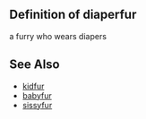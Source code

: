 ## Definition of diaperfur

a furry who wears diapers

## See Also

- [kidfur](./kidfur)
- [babyfur](./babyfur)
- [sissyfur](./sissyfur)
